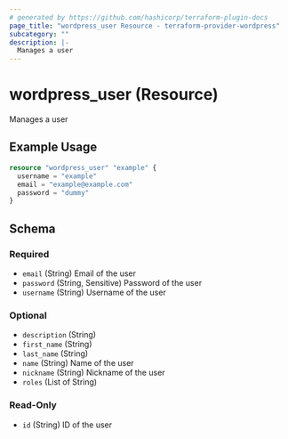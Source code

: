```yaml
---
# generated by https://github.com/hashicorp/terraform-plugin-docs
page_title: "wordpress_user Resource - terraform-provider-wordpress"
subcategory: ""
description: |-
  Manages a user
---
```


# wordpress_user (Resource)

Manages a user

## Example Usage

```terraform
resource "wordpress_user" "example" {
  username = "example"
  email = "example@example.com"
  password = "dummy"
}
```

<!-- schema generated by tfplugindocs -->
## Schema

### Required

- `email` (String) Email of the user
- `password` (String, Sensitive) Password of the user
- `username` (String) Username of the user

### Optional

- `description` (String)
- `first_name` (String)
- `last_name` (String)
- `name` (String) Name of the user
- `nickname` (String) Nickname of the user
- `roles` (List of String)

### Read-Only

- `id` (String) ID of the user



